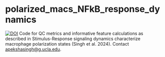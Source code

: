 # polarized_macs_NFkB_response_dynamics

<a href="https://doi.org/10.5281/zenodo.11099125"><img src="https://zenodo.org/badge/DOI/10.5281/zenodo.11099125.svg" alt="DOI"></a>
Code for QC metrics and informative feature calculations as described in Stimulus-Response signaling dynamics characterize macrophage polarization states (Singh et al. 2024).  Contact apekshasingh@g.ucla.edu.
